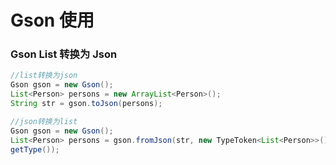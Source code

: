 Gson 使用
=======

### Gson List 转换为 Json

```java
//list转换为json
Gson gson = new Gson();  
List<Person> persons = new ArrayList<Person>();  
String str = gson.toJson(persons);  

//json转换为list
Gson gson = new Gson();  
List<Person> persons = gson.fromJson(str, new TypeToken<List<Person>>(){}.
getType());  
```
